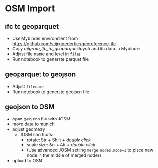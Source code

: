 # OSM Import

## ifc to geoparquet
- Use Mybinder environment from https://github.com/stijngoedertier/georeference-ifc
- Copy _migrate_ifc_to_geoparquet.ipynb_ and ifc data to Mybinder
- Adjust file name and level in `files`
- Run notebook to generate parquet file

## geoparquet to geojson
- Adjust `filename`
- Run notebook to generate geojson file

## geojson to OSM
- open geojson file with JOSM
- move data to munich
- adjust geometry
  - JOSM shortcuts:
    - rotate: Str + Shift + _double click_
    - scale size: Str + Alt + _double click_
    - (Use advanced JOSM setting `merge-nodes.mode=1` to place new node in the middle of merged nodes) 
- upload to OSM